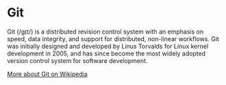 # Git

Git (/ɡɪt/) is a distributed revision control system with an emphasis on
speed, data integrity, and support for distributed, non-linear
workflows. Git was initially designed and developed by Linus Torvalds for
Linux kernel development in 2005, and has since become the most widely adopted
version control system for software development.

[More about Git on Wikipedia](https://en.wikipedia.org/wiki/Git_(software))
